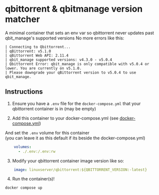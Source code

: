 # qbittorrent & qbitmanage version matcher

A minimal container that sets an env var so qbittorrent never updates past qbit_manage's supported versions
No more errors like this:
```
| Connecting to Qbittorrent...                                                                       
| qBittorrent: v5.1.0                                                                                
| qBittorrent Web API: 2.11.4                                                                        
| qbit_manage supported versions: v4.3.0 - v5.0.4                                                    
| Qbittorrent Error: qbit_manage is only compatible with v5.0.4 or lower. You are currently on v5.1.0. 
| Please downgrade your qBittorrent version to v5.0.4 to use qbit_manage.                            
```

## Instructions

1. Ensure you have a `.env` file for the `docker-compose.yml` that your qbittorrent container is in (may be empty)

2. Add this container to your docker-compose.yml
(see [docker-compose.yml](/docker-compose.yml))

And set the `.env` volume for this container  
(you can leave it as this default if its beside the docker-compose.yml)
```yml
    volumes:
      - ./.env:/.env:rw
```  


3. Modify your qbittorrent container image version like so:
```yml
    image: linuxserver/qbittorrent:${QBITTORRENT_VERSION:-latest}
```  


4. Run the container(s)!
```
docker compose up
```

